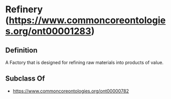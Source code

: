 # Refinery (https://www.commoncoreontologies.org/ont00001283)

## Definition
A Factory that is designed for refining raw materials into products of value.

## Subclass Of
- https://www.commoncoreontologies.org/ont00000782

